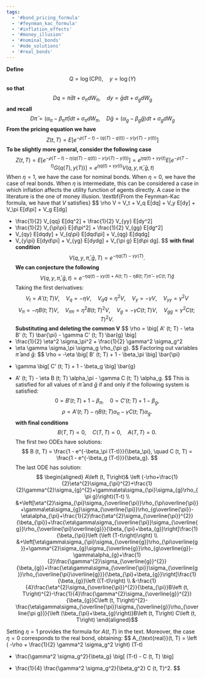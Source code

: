 ```yaml
---
tags:
  - '#bond_pricing_formula'
  - '#feynman_kac_formula'
  - '#inflation_effects'
  - '#money_illusion'
  - '#nominal_bonds'
  - '#ode_solutions'
  - '#real_bonds'
---
```

$\textbf{Define}$
$$
Q = \log (\text{CPI}), \quad y = \log (Y)
$$
$\textbf{so that}$
$$
Dq = \bar{\pi} dt + \sigma_\pi dW_\pi, \quad dy = \bar{g} dt + \sigma_g dW_g
$$
$\textbf{and recall}$
$$
D\bar{\pi} = (\alpha_\pi - \beta_\pi \bar{\pi}) dt + \sigma_\pi dW_\pi, \quad
D\bar{g} = (\alpha_g - \beta_g \bar{g}) dt + \sigma_g dW_g
$$
$\textbf{From the pricing equation we have}$
$$
Z (t, T) = E \left[ e^{-\rho (T-t)-(q (T)-q (t))-\gamma (y (T)-y (t))} \right]
$$
$\textbf{To be slightly more general, consider the following case}$
$$
Z (t, T) = E \left[ e^{-\rho (T-t)-\eta (q (T)-q (t))-\gamma (y (T)-y (t))} \right]
= e^{\eta q (t)+\gamma y (t)} E \left[ e^{-\rho (T-t)} G (q (T), y (T)) \right]
= e^{\eta q (t)+\gamma y (t)} V (q, y, \bar{\pi}, \bar{g}, t)
$$
When $\eta = 1$, we have the case for nominal bonds. When $\eta = 0$, we have the case of real bonds. When $\eta$ is intermediate, this can be considered a case in which inflation affects the utility function of agents directly. A case in the literature is the one of money illusion.
\textbf{From the Feynman-Kac formula, we have that $V$ satisfies}
$$
\rho V = V_t + V_q E[dq] + V_y E[dy] + V_\pi E[d\pi] + V_g E[dg] 
+ \frac{1}{2} V_{qq} E[dq^2] + \frac{1}{2} V_{yy} E[dy^2] 
+ \frac{1}{2} V_{\pi\pi} E[d\pi^2] + \frac{1}{2} V_{gg} E[dg^2] 
+ V_{qy} E[dqdy] + V_{q\pi} E[dqd\pi] + V_{qg} E[dqdg] 
+ V_{y\pi} E[dyd\pi] + V_{yg} E[dydg] + V_{\pi g} E[d\pi dg].
$$
$\textbf{with final condition}$
$$
V (q, y, \bar{\pi}, \bar{g}, T) = e^{-\eta q (T)-\gamma y (T)}.
$$
$\textbf{We can conjecture the following}$
$$
V (q, y, \bar{\pi}, \bar{g}, t) = e^{-\eta q (t)-\gamma y (t) + A (t; T) - \eta B (t; T) \bar{\pi} - \gamma C (t; T) \bar{g}}
$$
Taking the first derivatives:
$$
V_t = A' (t; T) V, \quad V_q = -\eta V, \quad V_qq = \eta^2 V, \quad V_y = -\gamma V, 
\quad V_{yy} = \gamma^2 V
$$
$$
V_\pi = -\eta B (t; T) V, \quad V_{\pi\pi} = \eta^2 B (t; T)^2 V, \quad 
V_g = -\gamma C (t; T) V, \quad V_{gg} = \gamma^2 C (t; T)^2 V.
$$
$\textbf{Substituting and deleting the common V}$
$$
\rho = \big[ A' (t; T) - \eta B' (t; T) \bar{\pi} - \gamma C' (t; T) \bar{g} \big]
+ \frac{1}{2} \eta^2 \sigma_\pi^2 + \frac{1}{2} \gamma^2 \sigma_g^2 
+ \eta \gamma \sigma_\pi \sigma_g \rho_{\pi g}.
$$
Factoring out variables $\bar{\pi}$ and $\bar{g}$:
$$
\rho = -\eta \big[ B' (t; T) + 1 - \beta_\pi \big] \bar{\pi} 
- \gamma \big[ C' (t; T) + 1 - \beta_g \big] \bar{g}
+ A' (t; T) - \eta B (t; T) \alpha_\pi - \gamma C (t; T) \alpha_g.
$$
This is satisfied for all values of $\bar{\pi}$ and $\bar{g}$ if and only if the following system is satisfied:
$$
0 = B' (t; T) + 1 - \beta_\pi, \quad 0 = C' (t; T) + 1 - \beta_g,
$$
$$
\rho = A' (t; T) - \eta B (t; T) \alpha_\pi - \gamma C (t; T) \alpha_g.
$$
$\textbf{with final conditions}$
$$
B (T, T) = 0, \quad C (T, T) = 0, \quad A (T, T) = 0.
$$
The first two ODEs have solutions:
$$
B (t, T) = \frac{1 - e^{-\beta_\pi (T-t)}}{\beta_\pi}, \quad
C (t, T) = \frac{1 - e^{-\beta_g (T-t)}}{\beta_g}.
$$
The last ODE has solution:
$$
 \begin{aligned}
A\left (t, T\right)& \left (-\rho+\frac{1}{2}\eta^{2}\sigma_{\pi}^{2}+\frac{1}{2}\gamma^{2}\sigma_{g}^{2}+\gamma\eta\sigma_{\pi}\sigma_{g}\rho_{\pi g}\right)(T-t)  \\
&+\left[\eta^{2}\sigma_{\pi}\sigma_{\overline{\pi}}\rho_{\pi\overline{\pi}}+\gamma\eta\sigma_{g}\sigma_{\overline{\pi}}\rho_{g\overline{\pi}}-\eta\alpha_{\pi}+\frac{1}{2}\frac{\eta^{2}\sigma_{\overline{\pi}}^{2}}{\beta_{\pi}}+\frac{\eta\gamma\sigma_{\overline{\pi}}\sigma_{\overline{g}}\rho_{\overline{\pi}\overline{g}}}{\beta_{\pi}+\beta_{g}}\right]\frac{1}{\beta_{\pi}}\left (\left (T-t\right)\right) \\
&+\left[\eta\gamma\sigma_{\pi}\sigma_{\overline{g}}\rho_{\pi\overline{g}}+\gamma^{2}\sigma_{g}\sigma_{\overline{g}}\rho_{g\overline{g}}-\gamma\alpha_{g}+\frac{1}{2}\frac{\gamma^{2}\sigma_{\overline{g}}^{2}}{\beta_{g}}+\frac{\eta\gamma\sigma_{\overline{\pi}}\sigma_{\overline{g}}\rho_{\overline{\pi}\overline{g}}}{\beta_{\pi}+\beta_{g}}\right]\frac{1}{\beta_{g}}\left ((T-t)\right) \\
&-\frac{1}{4}\frac{\eta^{2}\sigma_{\overline{\pi}}^{2}}{\beta_{\pi}}B\left (t, T\right)^{2}-\frac{1}{4}\frac{\gamma^{2}\sigma_{\overline{g}}^{2}}{\beta_{g}}C\left (t, T\right)^{2}-\frac{\eta\gamma\sigma_{\overline{\pi}}\sigma_{\overline{g}}\rho_{\overline{\pi g}}}{\left (\beta_{\pi}+\beta_{g}\right)}B\left (t, T\right) C\left (t, T\right)
\end{aligned}$$

Setting $\eta = 1$ provides the formula for $A(t, T)$ in the text. Moreover, the case $\eta = 0$ corresponds to the real bond, obtaining:
$$
A_{\text{real}}(t, T) = \left ( -\rho + \frac{1}{2} \gamma^2 \sigma_g^2 \right) (T-t)
+ \frac{\gamma^2 \sigma_g^2}{\beta_g} \big[ (T-t) - C (t, T) \big]
- \frac{1}{4} \frac{\gamma^2 \sigma_g^2}{\beta_g^2} C (t, T)^2.
$$